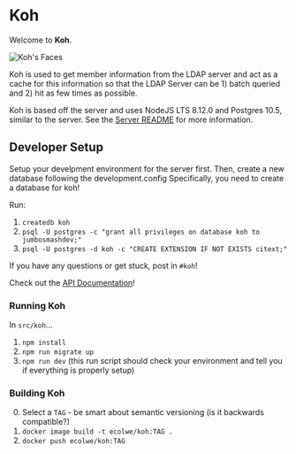 # Koh

Welcome to __Koh__.

![Koh's Faces](https://vignette.wikia.nocookie.net/avatar/images/9/9c/Koh%27s_faces.png)

Koh is used to get member information from the LDAP server and act as a cache for this information so that the LDAP Server can be 1) batch queried and 2) hit as few times as possible.

Koh is based off the server and uses NodeJS LTS 8.12.0 and Postgres 10.5, similar to the server. See the [Server README](../server/README.md) for more information.

## Developer Setup

Setup your develpment environment for the server first. Then, create a new database following the development.config
Specifically, you need to create a database for koh!

Run:
1. `createdb koh`
2. `psql -U postgres -c "grant all privileges on database koh to jumbosmashdev;"`
3. `psql -U postgres -d koh -c "CREATE EXTENSION IF NOT EXISTS citext;"`

If you have any questions or get stuck, post in `#koh`!

Check out the [API Documentation](docs)!

### Running Koh
In `src/koh`...
1. `npm install`
2. `npm run migrate up`
3. `npm run dev` (this run script should check your environment and tell you if everything is properly setup)

### Building Koh

0. Select a `TAG` - be smart about semantic versioning (is it backwards compatible?)
1. `docker image build -t ecolwe/koh:TAG .`
2. `docker push ecolwe/koh:TAG`
